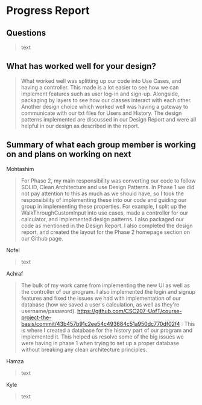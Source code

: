 # Progress Report

## Questions

> text

## What has worked well for your design?

> What worked well was splitting up our code into Use Cases, and having a controller. This made is a lot easier to see how we can implement features such as user log-in and sign-up. Alongside, packaging by layers to see how our classes interact with each other. Another design choice which worked well was having a gateway to communicate with our txt files for Users and History. The design patterns implemented are discussed in our Design Report and were all helpful in our design as described in the report.
## Summary of what each group member is working on and plans on working on next

Mohtashim
> For Phase 2, my main responsibility was converting our code to follow SOLID, Clean Architecture and use Design Patterns. In Phase 1 we did not pay attention to this as much as we should have, so I took the responsibility of implementing these into our code and guiding our group in implementing these properties. For example, I split up the WalkThroughCustomInput into use cases, made a controller for our calculator, and implemented design patterns. I also packaged our code as mentioned in the Design Report. I also completed the design report, and created the layout for the Phase 2 homepage section on our Github page.


Nofel

> text


Achraf

> The bulk of my work came from implementing the new UI as well as the controller of our program. I also implemented the login and signup features and fixed the issues we had with implementation of our database (how we saved a user's calculation, as well as they're username/password).
> https://github.com/CSC207-UofT/course-project-the-basis/commit/43b457b91c2ee54c493684c51a950dc770df02f4 : This is where I created a database for the history part of our program and implemented it. This helped us resolve some of the big issues we were having in phase 1 when trying to set up a proper database without breaking any clean architecture principles.  


Hamza

> text

Kyle

> text
